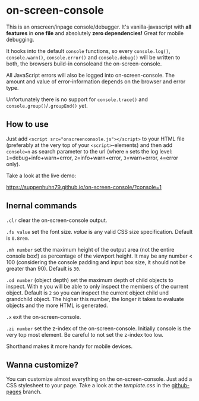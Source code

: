 # on-screen-console

This is an onscreen/inpage console/debugger. It's vanilla-javascript with **all features** in **one file** and absolutely **zero dependencies!** Great for mobile debugging.

It hooks into the default `console` functions, so every `console.log()`, `console.warn()`, `console.error()` and `console.debug()` will be written to both, the browsers build-in consoleand the on-screen-console.

All JavaScript errors will also be logged into on-screen-console. The amount and value of error-information depends on the browser and error type.

Unfortunately there is no support for `console.trace()` and `console.group()`/`.groupEnd()` yet.

## How to use

Just add `<script src="onscreenconsole.js"></script>` to your HTML file (preferably at the very top of your `<script>`-elements) and then add `console=n` as search parameter to the url (where `n` sets the log level: `1`=debug+info+warn+error, `2`=info+warn+error, `3`=warn+error, `4`=error only).

Take a look at the live demo:

https://suppenhuhn79.github.io/on-screen-console/?console=1

## Inernal commands

`.clr` clear the on-screen-console output.

`.fs value` set the font size. _value_ is any valid CSS size specification. Default is `0.8rem`.

`.mh number` set the maximum height of the output area (not the entire console box!) as percentage of the viewport height. It may be any number < 100 (considering the console padding and input box size, it should not be greater than 90). Default is `30`.

`.od number` (object depth) set the maximum depth of child objects to inspect. With `0` you will be able to only inspect the members of the current object. Default is `2` so you can inspect the current object child und grandchild object. The higher this number, the longer it takes to evaluate objects and the more HTML is generated.

`.x` exit the on-screen-console.

`.zi number` set the z-index of the on-screen-console. Initially console is the very top most element. Be careful to not set the z-index too low.

Shorthand makes it more handy for mobile devices.

## Wanna customize?

You can customize almost everything on the on-screen-console. Just add a CSS stylesheet to your page. Take a look at the _template.css_ in the [github-pages](https://github.com/Suppenhuhn79/on-screen-console/tree/github-pages) branch.
